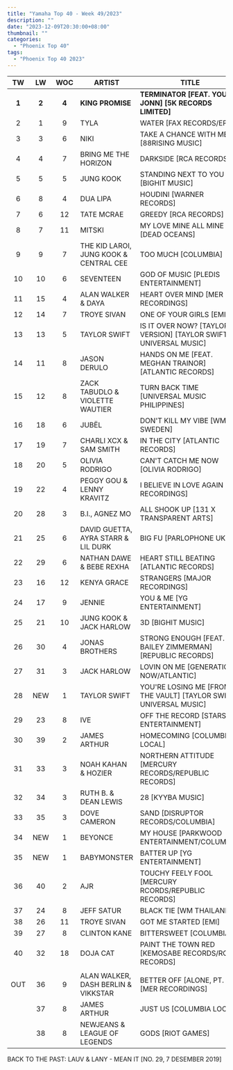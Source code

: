 ```yaml
---
title: "Yamaha Top 40 - Week 49/2023"
description: ""
date: "2023-12-09T20:30:00+08:00"
thumbnail: ""
categories:
  - "Phoenix Top 40"
tags:
  - "Phoenix Top 40 2023"
---
```

<!--more-->
|TW|LW|WOC|ARTIST|TITLE|PEAK|
|:----:|:----:|:----:|----|----|:----:|
|**1**|**2**|**4**|**KING PROMISE**|**TERMINATOR [FEAT. YOUNG JONN] [5K RECORDS LIMITED]**|**1**|
|2|1|9|TYLA|WATER [FAX RECORDS/EPIC]|1|
|3|3|6|NIKI|TAKE A CHANCE WITH ME [88RISING MUSIC]|3|
|4|4|7|BRING ME THE HORIZON|DARKSIDE [RCA RECORDS]|4|
|5|5|5|JUNG KOOK|STANDING NEXT TO YOU [BIGHIT MUSIC]|5|
|6|8|4|DUA LIPA|HOUDINI [WARNER RECORDS]|6|
|7|6|12|TATE MCRAE|GREEDY [RCA RECORDS]|1|
|8|7|11|MITSKI|MY LOVE MINE ALL MINE [DEAD OCEANS]|3|
|9|9|7|THE KID LAROI, JUNG KOOK & CENTRAL CEE|TOO MUCH [COLUMBIA]|9|
|10|10|6|SEVENTEEN|GOD OF MUSIC [PLEDIS ENTERTAINMENT]|10|
|11|15|4|ALAN WALKER & DAYA|HEART OVER MIND [MER RECORDINGS]|11|
|12|14|7|TROYE SIVAN|ONE OF YOUR GIRLS [EMI]|12|
|13|13|5|TAYLOR SWIFT|IS IT OVER NOW? [TAYLOR'S VERSION] [TAYLOR SWIFT, UNIVERSAL MUSIC]|13|
|14|11|8|JASON DERULO|HANDS ON ME [FEAT. MEGHAN TRAINOR] [ATLANTIC RECORDS]|11|
|15|12|8|ZACK TABUDLO & VIOLETTE WAUTIER|TURN BACK TIME [UNIVERSAL MUSIC PHILIPPINES]|12|
|16|18|6|JUBËL|DON'T KILL MY VIBE [WM SWEDEN]|16|
|17|19|7|CHARLI XCX & SAM SMITH|IN THE CITY [ATLANTIC RECORDS]|17|
|18|20|5|OLIVIA RODRIGO|CAN'T CATCH ME NOW [OLIVIA RODRIGO]|18|
|19|22|4|PEGGY GOU & LENNY KRAVITZ|I BELIEVE IN LOVE AGAIN [XL RECORDINGS]|19|
|20|28|3|B.I., AGNEZ MO|ALL SHOOK UP [131 X TRANSPARENT ARTS]|20|
|21|25|6|DAVID GUETTA, AYRA STARR & LIL DURK|BIG FU [PARLOPHONE UK]|21|
|22|29|6|NATHAN DAWE & BEBE REXHA|HEART STILL BEATING [ATLANTIC RECORDS]|22|
|23|16|12|KENYA GRACE|STRANGERS [MAJOR RECORDINGS]|2|
|24|17|9|JENNIE|YOU & ME [YG ENTERTAINMENT]|4|
|25|21|10|JUNG KOOK & JACK HARLOW|3D [BIGHIT MUSIC]|2|
|26|30|4|JONAS BROTHERS|STRONG ENOUGH [FEAT. BAILEY ZIMMERMAN] [REPUBLIC RECORDS]|26|
|27|31|3|JACK HARLOW|LOVIN ON ME [GENERATION NOW/ATLANTIC]|27|
|28|NEW|1|TAYLOR SWIFT|YOU'RE LOSING ME [FROM THE VAULT] [TAYLOR SWIFT, UNIVERSAL MUSIC]|28|
|29|23|8|IVE|OFF THE RECORD [STARSHIP ENTERTAINMENT]|23|
|30|39|2|JAMES ARTHUR|HOMECOMING [COLUMBIA LOCAL]|30|
|31|33|3|NOAH KAHAN & HOZIER|NORTHERN ATTITUDE [MERCURY RECORDS/REPUBLIC RECORDS]|31|
|32|34|3|RUTH B. & DEAN LEWIS|28 [KYYBA MUSIC]|32|
|33|35|3|DOVE CAMERON|SAND [DISRUPTOR RECORDS/COLUMBIA]|33|
|34|NEW|1|BEYONCE|MY HOUSE [PARKWOOD ENTERTAINMENT/COLUMBIA]|34|
|35|NEW|1|BABYMONSTER|BATTER UP [YG ENTERTAINMENT]|35|
|36|40|2|AJR|TOUCHY FEELY FOOL [MERCURY RCORDS/REPUBLIC RECORDS]|36|
|37|24|8|JEFF SATUR|BLACK TIE [WM THAILAND]|24|
|38|26|11|TROYE SIVAN|GOT ME STARTED [EMI]|9|
|39|27|8|CLINTON KANE|BITTERSWEET [COLUMBIA]|27|
|40|32|18|DOJA CAT|PAINT THE TOWN RED [KEMOSABE RECORDS/RCA RECORDS]|1|
|||||||
|OUT|36|9|ALAN WALKER, DASH BERLIN & VIKKSTAR|BETTER OFF [ALONE, PT. III] [MER RECORDINGS]|7|
||37|8|JAMES ARTHUR|JUST US [COLUMBIA LOCAL]|20|
||38|8|NEWJEANS & LEAGUE OF LEGENDS|GODS [RIOT GAMES]|11|

BACK TO THE PAST: LAUV & LANY - MEAN IT [NO. 29, 7 DESEMBER 2019]